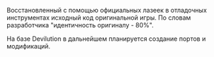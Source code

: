Восстановленный с помощью официальных лазеек в отладочных инструментах исходный код оригинальной игры. По словам разработчика "идентичность оригиналу - 80%".

На базе Devilution в дальнейшем планируется создание портов и модификаций.
